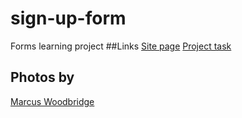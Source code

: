# sign-up-form
Forms learning project
##Links
[Site page](https://greatest-frog.github.io/sign-up-form/)
[Project task](https://www.theodinproject.com/lessons/node-path-intermediate-html-and-css-sign-up-form)
## Photos by
[Marcus Woodbridge](https://unsplash.com/@marcuswoodbridge)
